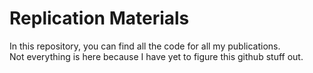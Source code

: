 # **Replication Materials**
In this repository, you can find all the code for all my publications.  
Not everything is here because I have yet to figure this github stuff out.    
